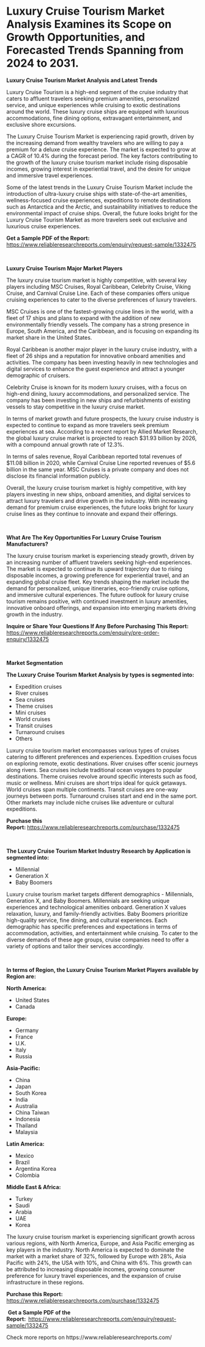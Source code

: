 <p><h1>Luxury Cruise Tourism Market Analysis Examines its Scope on Growth Opportunities, and Forecasted Trends Spanning from 2024 to 2031.</h1></p><p><strong>Luxury Cruise Tourism Market Analysis and Latest Trends</strong></p>
<p><p>Luxury Cruise Tourism is a high-end segment of the cruise industry that caters to affluent travelers seeking premium amenities, personalized service, and unique experiences while cruising to exotic destinations around the world. These luxury cruise ships are equipped with luxurious accommodations, fine dining options, extravagant entertainment, and exclusive shore excursions.</p><p>The Luxury Cruise Tourism Market is experiencing rapid growth, driven by the increasing demand from wealthy travelers who are willing to pay a premium for a deluxe cruise experience. The market is expected to grow at a CAGR of 10.4% during the forecast period. The key factors contributing to the growth of the luxury cruise tourism market include rising disposable incomes, growing interest in experiential travel, and the desire for unique and immersive travel experiences.</p><p>Some of the latest trends in the Luxury Cruise Tourism Market include the introduction of ultra-luxury cruise ships with state-of-the-art amenities, wellness-focused cruise experiences, expeditions to remote destinations such as Antarctica and the Arctic, and sustainability initiatives to reduce the environmental impact of cruise ships. Overall, the future looks bright for the Luxury Cruise Tourism Market as more travelers seek out exclusive and luxurious cruise experiences.</p></p>
<p><strong>Get a Sample PDF of the Report:&nbsp;</strong> <a href="https://www.reliableresearchreports.com/enquiry/request-sample/1332475">https://www.reliableresearchreports.com/enquiry/request-sample/1332475</a></p>
<p>&nbsp;</p>
<p><strong>Luxury Cruise Tourism Major Market Players</strong></p>
<p><p>The luxury cruise tourism market is highly competitive, with several key players including MSC Cruises, Royal Caribbean, Celebrity Cruise, Viking Cruise, and Carnival Cruise Line. Each of these companies offers unique cruising experiences to cater to the diverse preferences of luxury travelers.</p><p>MSC Cruises is one of the fastest-growing cruise lines in the world, with a fleet of 17 ships and plans to expand with the addition of new environmentally friendly vessels. The company has a strong presence in Europe, South America, and the Caribbean, and is focusing on expanding its market share in the United States.</p><p>Royal Caribbean is another major player in the luxury cruise industry, with a fleet of 26 ships and a reputation for innovative onboard amenities and activities. The company has been investing heavily in new technologies and digital services to enhance the guest experience and attract a younger demographic of cruisers.</p><p>Celebrity Cruise is known for its modern luxury cruises, with a focus on high-end dining, luxury accommodations, and personalized service. The company has been investing in new ships and refurbishments of existing vessels to stay competitive in the luxury cruise market.</p><p>In terms of market growth and future prospects, the luxury cruise industry is expected to continue to expand as more travelers seek premium experiences at sea. According to a recent report by Allied Market Research, the global luxury cruise market is projected to reach $31.93 billion by 2026, with a compound annual growth rate of 12.3%.</p><p>In terms of sales revenue, Royal Caribbean reported total revenues of $11.08 billion in 2020, while Carnival Cruise Line reported revenues of $5.6 billion in the same year. MSC Cruises is a private company and does not disclose its financial information publicly.</p><p>Overall, the luxury cruise tourism market is highly competitive, with key players investing in new ships, onboard amenities, and digital services to attract luxury travelers and drive growth in the industry. With increasing demand for premium cruise experiences, the future looks bright for luxury cruise lines as they continue to innovate and expand their offerings.</p></p>
<p>&nbsp;</p>
<p><strong>What Are The Key Opportunities For Luxury Cruise Tourism Manufacturers?</strong></p>
<p><p>The luxury cruise tourism market is experiencing steady growth, driven by an increasing number of affluent travelers seeking high-end experiences. The market is expected to continue its upward trajectory due to rising disposable incomes, a growing preference for experiential travel, and an expanding global cruise fleet. Key trends shaping the market include the demand for personalized, unique itineraries, eco-friendly cruise options, and immersive cultural experiences. The future outlook for luxury cruise tourism remains positive, with continued investment in luxury amenities, innovative onboard offerings, and expansion into emerging markets driving growth in the industry.</p></p>
<p><strong>Inquire or Share Your Questions If Any Before Purchasing This Report:</strong> <a href="https://www.reliableresearchreports.com/enquiry/pre-order-enquiry/1332475">https://www.reliableresearchreports.com/enquiry/pre-order-enquiry/1332475</a></p>
<p>&nbsp;</p>
<p><strong>Market Segmentation</strong></p>
<p><strong>The Luxury Cruise Tourism Market Analysis by types is segmented into:</strong></p>
<p><ul><li>Expedition cruises</li><li>River cruises</li><li>Sea cruises</li><li>Theme cruises</li><li>Mini cruises</li><li>World cruises</li><li>Transit cruises</li><li>Turnaround cruises</li><li>Others</li></ul></p>
<p><p>Luxury cruise tourism market encompasses various types of cruises catering to different preferences and experiences. Expedition cruises focus on exploring remote, exotic destinations. River cruises offer scenic journeys along rivers. Sea cruises include traditional ocean voyages to popular destinations. Theme cruises revolve around specific interests such as food, music or wellness. Mini cruises are short trips ideal for quick getaways. World cruises span multiple continents. Transit cruises are one-way journeys between ports. Turnaround cruises start and end in the same port. Other markets may include niche cruises like adventure or cultural expeditions.</p></p>
<p><strong>Purchase this Report:&nbsp;</strong><a href="https://www.reliableresearchreports.com/purchase/1332475">https://www.reliableresearchreports.com/purchase/1332475</a></p>
<p>&nbsp;</p>
<p><strong>The Luxury Cruise Tourism Market Industry Research by Application is segmented into:</strong></p>
<p><ul><li>Millennial</li><li>Generation X</li><li>Baby Boomers</li></ul></p>
<p><p>Luxury cruise tourism market targets different demographics - Millennials, Generation X, and Baby Boomers. Millennials are seeking unique experiences and technological amenities onboard. Generation X values relaxation, luxury, and family-friendly activities. Baby Boomers prioritize high-quality service, fine dining, and cultural experiences. Each demographic has specific preferences and expectations in terms of accommodation, activities, and entertainment while cruising. To cater to the diverse demands of these age groups, cruise companies need to offer a variety of options and tailor their services accordingly.</p></p>
<p>&nbsp;</p>
<p><strong>In terms of Region, the Luxury Cruise Tourism Market Players available by Region are:</strong></p>
<p>
    <p> <strong> North America: </strong>
        <ul>
            <li>United States</li>
            <li>Canada</li>
        </ul>
        </p> 
    <p> <strong> Europe: </strong>
        <ul>
            <li>Germany</li>
            <li>France</li>
            <li>U.K.</li>
            <li>Italy</li>
            <li>Russia</li>
        </ul>
        </p> 
    <p> <strong> Asia-Pacific: </strong>
        <ul>
            <li>China</li>
            <li>Japan</li>
            <li>South Korea</li>
            <li>India</li>
            <li>Australia</li>
            <li>China Taiwan</li>
            <li>Indonesia</li>
            <li>Thailand</li>
            <li>Malaysia</li>
        </ul>
        </p> 
    <p> <strong> Latin America: </strong>
        <ul>
            <li>Mexico</li>
            <li>Brazil</li>
            <li>Argentina Korea</li>
            <li>Colombia</li>
        </ul>
        </p> 
    <p> <strong> Middle East & Africa: </strong>
        <ul>
            <li>Turkey</li>
            <li>Saudi</li>
            <li>Arabia</li>
            <li>UAE</li>
            <li>Korea</li>
        </ul>
    </p>
    </p>
<p><p>The luxury cruise tourism market is experiencing significant growth across various regions, with North America, Europe, and Asia Pacific emerging as key players in the industry. North America is expected to dominate the market with a market share of 32%, followed by Europe with 28%, Asia Pacific with 24%, the USA with 10%, and China with 6%. This growth can be attributed to increasing disposable incomes, growing consumer preference for luxury travel experiences, and the expansion of cruise infrastructure in these regions.</p></p>
<p><strong>Purchase this Report: </strong><a href="https://www.reliableresearchreports.com/purchase/1332475">https://www.reliableresearchreports.com/purchase/1332475</a></p>
<p>&nbsp;<strong>Get a Sample PDF of the Report:&nbsp;&nbsp;</strong><a href="https://www.reliableresearchreports.com/enquiry/request-sample/1332475">https://www.reliableresearchreports.com/enquiry/request-sample/1332475</a></p>
<p><strong></strong></p>
<p>Check more reports on https://www.reliableresearchreports.com/</p>